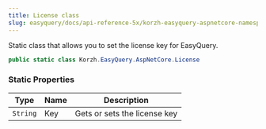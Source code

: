 ```yaml
---
title: License class
slug: easyquery/docs/api-reference-5x/korzh-easyquery-aspnetcore-namespace/license-class
---
```



Static class that allows you to set the license key for EasyQuery.
```csharp
public static class Korzh.EasyQuery.AspNetCore.License

```

### Static Properties

| Type | Name | Description | 
| --- | --- | --- | 
| `String` | Key | Gets or sets the license key |